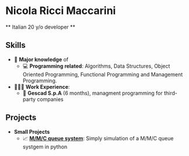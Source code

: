 # Nicola Ricci Maccarini
** Italian 20 y/o developer **

## Skills

- 🧠 **Major knowledge** of
  - 💻 **Programming related**: Algorithms, Data Structures, Object Oriented Programming, Functional Programming and Management Programming.
- 👨🏻‍💻 **Work Experience**:
  - 🏢 **Gescad S.p.A** (6 months), managment programming for third-party companies

## Projects 

- **Small Projects**
  - 📈 [**M/M/C queue system**](https://github.com/nicolariccimaccarini/Simulation-of-an-MMC-queue-system): Simply simulation of a M/M/C queue systgem in python 
